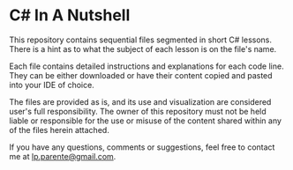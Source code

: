 # C# In A Nutshell

This repository contains sequential files segmented in short C# lessons. There is a hint as to what the subject of each lesson is on the file's name.

Each file contains detailed instructions and explanations for each code line. They can be either downloaded or have their content copied and pasted into your IDE of choice.

The files are provided as is, and its use and visualization are considered user's full responsibility. The owner of this repository must not be held liable or responsible for the use or misuse of the content shared within any of the files herein attached.

If you have any questions, comments or suggestions, feel free to contact me at lp.parente@gmail.com.
